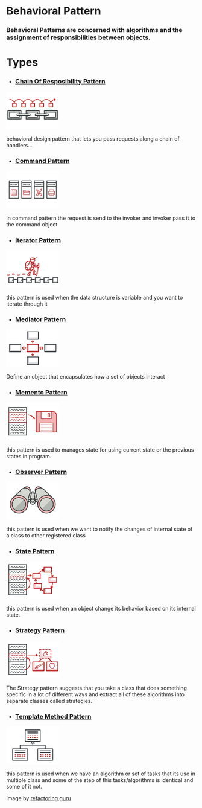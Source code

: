 # Behavioral Pattern
### Behavioral Patterns are concerned with algorithms and the assignment of responsibilities between objects.

# Types
 - ### [Chain Of Resposibility Pattern](../../../tree/main/Behavioral/Chain_Of_Resposibility)
 
 ![Visual Diagram Chain Of Resposibility Pattern](img/chain-of-responsibility-mini.png)
 
  behavioral design pattern that lets you pass requests along a chain of handlers...

 - ### [Command Pattern](../../../tree/main/Behavioral/Command)
 
 ![Visual Diagram Command Pattern](img/command-mini.png)
 
  in command pattern the request is send to the invoker and invoker pass it to the command object
  
  
 - ### [Iterator Pattern](../../../tree/main/Behavioral/Iterator)
 
 ![Visual Diagram Iterator Pattern](img/iterator-mini.png)
 
  this pattern is used when the data structure is variable and you want to iterate through it  
  
 - ### [Mediator Pattern](../../../tree/main/Behavioral/Mediator)
 
 ![Visual Diagram Mediator Pattern](img/mediator-mini.png)
 
  Define an object that encapsulates how a set of objects interact
  
  
 - ### [Memento Pattern](../../../tree/main/Behavioral/Memento)
 
 ![Visual Diagram Memento Pattern](img/memento-mini.png)
 
  this pattern is used to manages state for using current state or the previous states in program.  
  
 - ### [Observer Pattern](../../../tree/main/Behavioral/Observer)
 
 ![Visual Diagram Observer Pattern](img/observer-mini.png)
 
  this pattern is used when we want to notify the changes of internal state of a class to other registered class
  
  - ### [State Pattern](../../../tree/main/Behavioral/State)
 
 ![Visual Diagram State Pattern](img/state-mini.png)
 
  this pattern is used when an object change its behavior based on its internal state.
  
   - ### [Strategy Pattern](../../../tree/main/Behavioral/Strategy)
 
 ![Visual Diagram Strategy Pattern](img/strategy-mini.png)
 
  The Strategy pattern suggests that you take a class that does something specific in a lot of different ways and extract all of these algorithms into       separate classes called strategies.

   - ### [Template Method Pattern](../../../tree/main/Behavioral/Template_Method)
 
 ![Visual Diagram Template Method Pattern](img/template-method-mini.png)
 
  this pattern is used when we have an algorithm or set of tasks that its use in multiple class and some of the step of this tasks/algorithms is identical   and some of it not.


image by [refactoring guru](https://refactoring.guru)

  
  
